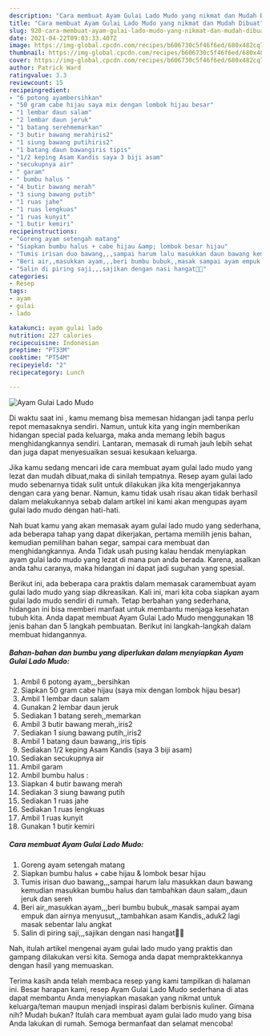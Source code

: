 ```yaml
---
description: "Cara membuat Ayam Gulai Lado Mudo yang nikmat dan Mudah Dibuat"
title: "Cara membuat Ayam Gulai Lado Mudo yang nikmat dan Mudah Dibuat"
slug: 920-cara-membuat-ayam-gulai-lado-mudo-yang-nikmat-dan-mudah-dibuat
date: 2021-04-22T09:03:33.407Z
image: https://img-global.cpcdn.com/recipes/b606730c5f46f6ed/680x482cq70/ayam-gulai-lado-mudo-foto-resep-utama.jpg
thumbnail: https://img-global.cpcdn.com/recipes/b606730c5f46f6ed/680x482cq70/ayam-gulai-lado-mudo-foto-resep-utama.jpg
cover: https://img-global.cpcdn.com/recipes/b606730c5f46f6ed/680x482cq70/ayam-gulai-lado-mudo-foto-resep-utama.jpg
author: Patrick Ward
ratingvalue: 3.3
reviewcount: 15
recipeingredient:
- "6 potong ayambersihkan"
- "50 gram cabe hijau saya mix dengan lombok hijau besar"
- "1 lembar daun salam"
- "2 lembar daun jeruk"
- "1 batang serehmemarkan"
- "3 butir bawang merahiris2"
- "1 siung bawang putihiris2"
- "1 batang daun bawangiris tipis"
- "1/2 keping Asam Kandis saya 3 biji asam"
- "secukupnya air"
- " garam"
- " bumbu halus "
- "4 butir bawang merah"
- "3 siung bawang putih"
- "1 ruas jahe"
- "1 ruas lengkuas"
- "1 ruas kunyit"
- "1 butir kemiri"
recipeinstructions:
- "Goreng ayam setengah matang"
- "Siapkan bumbu halus + cabe hijau &amp; lombok besar hijau"
- "Tumis irisan duo bawang,,,sampai harum lalu masukkan daun bawang kemudian masukkan bumbu halus dan tambahkan daun salam,,daun jeruk dan sereh"
- "Beri air,,masukkan ayam,,,beri bumbu bubuk,,masak sampai ayam empuk dan airnya menyusut,,,tambahkan asam Kandis,,aduk2 lagi masak sebentar lalu angkat"
- "Salin di piring saji,,,sajikan dengan nasi hangat🤗🤤"
categories:
- Resep
tags:
- ayam
- gulai
- lado

katakunci: ayam gulai lado 
nutrition: 227 calories
recipecuisine: Indonesian
preptime: "PT33M"
cooktime: "PT54M"
recipeyield: "2"
recipecategory: Lunch

---
```



![Ayam Gulai Lado Mudo](https://img-global.cpcdn.com/recipes/b606730c5f46f6ed/680x482cq70/ayam-gulai-lado-mudo-foto-resep-utama.jpg)

Di waktu  saat ini , kamu memang bisa memesan hidangan jadi tanpa perlu repot memasaknya sendiri. Namun, untuk kita yang ingin memberikan hidangan special pada keluarga, maka anda memang lebih bagus menghidangkannya sendiri. Lantaran, memasak di rumah jauh lebih sehat dan juga dapat menyesuaikan sesuai kesukaan keluarga.

Jika kamu sedang mencari ide cara membuat ayam gulai lado mudo yang lezat dan mudah dibuat,maka di sinilah tempatnya. Resep ayam gulai lado mudo  sebenarnya tidak sulit untuk dilakukan jika kita mengerjakannya dengan cara yang benar. Namun, kamu tidak usah risau akan tidak berhasil dalam melakukannya 
sebab dalam artikel ini kami akan mengupas ayam gulai lado mudo dengan hati-hati.  



Nah buat kamu yang akan memasak ayam gulai lado mudo yang sederhana, ada beberapa tahap yang dapat dikerjakan, pertama memilih jenis bahan, kemudian pemilihan bahan segar, sampai cara membuat dan menghidangkannya. Anda Tidak usah pusing kalau hendak menyiapkan ayam gulai lado mudo yang lezat di mana pun anda berada. Karena, asalkan anda  tahu caranya, maka hidangan ini dapat jadi suguhan yang spesial.

Berikut ini, ada beberapa cara praktis  dalam memasak caramembuat ayam gulai lado mudo yang siap dikreasikan. Kali ini, mari kita coba siapkan ayam gulai lado mudo sendiri di rumah. Tetap berbahan yang sederhana, hidangan ini bisa memberi manfaat untuk membantu menjaga kesehatan tubuh kita. Anda dapat membuat Ayam Gulai Lado Mudo menggunakan 18 jenis bahan dan 5 langkah pembuatan. Berikut ini langkah-langkah dalam membuat hidangannya.

<!--inarticleads1-->

##### Bahan-bahan dan bumbu yang diperlukan dalam menyiapkan Ayam Gulai Lado Mudo:

1. Ambil 6 potong ayam,,,bersihkan
1. Siapkan 50 gram cabe hijau (saya mix dengan lombok hijau besar)
1. Ambil 1 lembar daun salam
1. Gunakan 2 lembar daun jeruk
1. Sediakan 1 batang sereh,,memarkan
1. Ambil 3 butir bawang merah,,iris2
1. Sediakan 1 siung bawang putih,,iris2
1. Ambil 1 batang daun bawang,,iris tipis
1. Sediakan 1/2 keping Asam Kandis (saya 3 biji asam)
1. Sediakan secukupnya air
1. Ambil  garam
1. Ambil  bumbu halus :
1. Siapkan 4 butir bawang merah
1. Sediakan 3 siung bawang putih
1. Sediakan 1 ruas jahe
1. Sediakan 1 ruas lengkuas
1. Ambil 1 ruas kunyit
1. Gunakan 1 butir kemiri




<!--inarticleads2-->

##### Cara membuat Ayam Gulai Lado Mudo:

1. Goreng ayam setengah matang
1. Siapkan bumbu halus + cabe hijau &amp; lombok besar hijau
1. Tumis irisan duo bawang,,,sampai harum lalu masukkan daun bawang kemudian masukkan bumbu halus dan tambahkan daun salam,,daun jeruk dan sereh
1. Beri air,,masukkan ayam,,,beri bumbu bubuk,,masak sampai ayam empuk dan airnya menyusut,,,tambahkan asam Kandis,,aduk2 lagi masak sebentar lalu angkat
1. Salin di piring saji,,,sajikan dengan nasi hangat🤗🤤




Nah, itulah artikel mengenai  ayam gulai lado mudo  yang praktis dan gampang dilakukan versi kita. Semoga anda dapat mempraktekkannya dengan hasil yang memuaskan. 

Terima kasih anda telah membaca resep yang kami tampilkan di halaman ini. Besar harapan kami, resep  Ayam Gulai Lado Mudo sederhana di atas dapat membantu Anda menyiapkan masakan yang nikmat untuk keluarga/teman maupun menjadi inspirasi dalam berbisnis kuliner. Gimana nih? Mudah bukan? Itulah cara membuat ayam gulai lado mudo yang bisa Anda lakukan di rumah. Semoga bermanfaat dan selamat mencoba!

